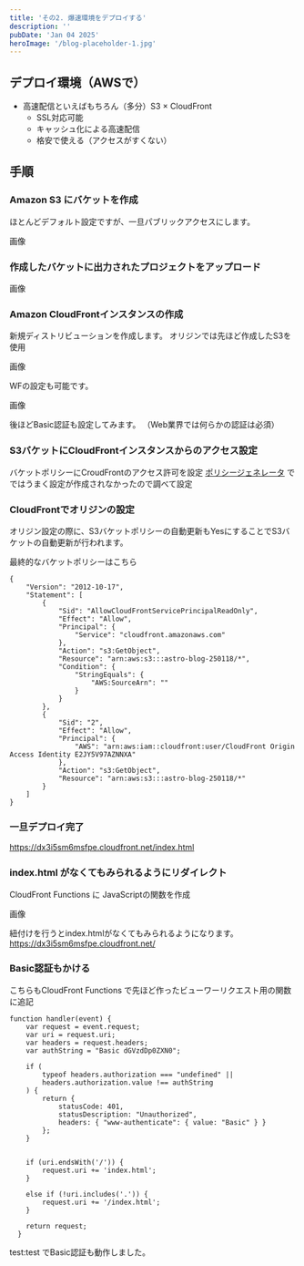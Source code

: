 ```yaml
---
title: 'その2. 爆速環境をデプロイする'
description: ''
pubDate: 'Jan 04 2025'
heroImage: '/blog-placeholder-1.jpg'
---
```


## デプロイ環境（AWSで）

- 高速配信といえばもちろん（多分）S3 × CloudFront
    - SSL対応可能
    - キャッシュ化による高速配信
    - 格安で使える（アクセスがすくない）

## 手順

### Amazon S3 にバケットを作成

ほとんどデフォルト設定ですが、一旦パブリックアクセスにします。

画像

### 作成したバケットに出力されたプロジェクトをアップロード

画像

### Amazon CloudFrontインスタンスの作成

新規ディストリビューションを作成します。
オリジンでは先ほど作成したS3を使用

画像

WFの設定も可能です。

画像

後ほどBasic認証も設定してみます。
（Web業界では何らかの認証は必須）

### S3バケットにCloudFrontインスタンスからのアクセス設定

バケットポリシーにCroudFrontのアクセス許可を設定
[ポリシージェネレータ](https://awspolicygen.s3.amazonaws.com/policygen.html) でではうまく設定が作成されなかったので調べて設定

### CloudFrontでオリジンの設定

オリジン設定の際に、S3バケットポリシーの自動更新もYesにすることでS3バケットの自動更新が行われます。

最終的なバケットポリシーはこちら
```
{
    "Version": "2012-10-17",
    "Statement": [
        {
            "Sid": "AllowCloudFrontServicePrincipalReadOnly",
            "Effect": "Allow",
            "Principal": {
                "Service": "cloudfront.amazonaws.com"
            },
            "Action": "s3:GetObject",
            "Resource": "arn:aws:s3:::astro-blog-250118/*",
            "Condition": {
                "StringEquals": {
                    "AWS:SourceArn": ""
                }
            }
        },
        {
            "Sid": "2",
            "Effect": "Allow",
            "Principal": {
                "AWS": "arn:aws:iam::cloudfront:user/CloudFront Origin Access Identity E2JY5V97AZNNXA"
            },
            "Action": "s3:GetObject",
            "Resource": "arn:aws:s3:::astro-blog-250118/*"
        }
    ]
}
```

### 一旦デプロイ完了

https://dx3i5sm6msfpe.cloudfront.net/index.html

### index.html がなくてもみられるようにリダイレクト

CloudFront Functions に JavaScriptの関数を作成

画像

紐付けを行うとindex.htmlがなくてもみられるようになります。
https://dx3i5sm6msfpe.cloudfront.net/

### Basic認証もかける

こちらもCloudFront Functions で先ほど作ったビューワーリクエスト用の関数に追記

```
function handler(event) {
    var request = event.request;
    var uri = request.uri;
    var headers = request.headers;
    var authString = "Basic dGVzdDp0ZXN0";
    
    if (
        typeof headers.authorization === "undefined" ||
        headers.authorization.value !== authString
    ) {
        return {
            statusCode: 401,
            statusDescription: "Unauthorized",
            headers: { "www-authenticate": { value: "Basic" } }
        };
    }
    

    if (uri.endsWith('/')) {
        request.uri += 'index.html';
    }

    else if (!uri.includes('.')) {
        request.uri += '/index.html';
    }
    
    return request;
  }
```

test:test
でBasic認証も動作しました。